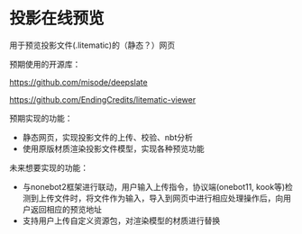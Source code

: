 # 投影在线预览

用于预览投影文件(.litematic)的（静态？）网页

预期使用的开源库：

https://github.com/misode/deepslate

https://github.com/EndingCredits/litematic-viewer

预期实现的功能：

- 静态网页，实现投影文件的上传、校验、nbt分析
- 使用原版材质渲染投影文件模型，实现各种预览功能

未来想要实现的功能：

- 与nonebot2框架进行联动，用户输入上传指令，协议端(onebot11, kook等)检测到上传文件时，将文件作为输入，导入到网页中进行相应处理操作后，向用户返回相应的预览地址
- 支持用户上传自定义资源包，对渲染模型的材质进行替换